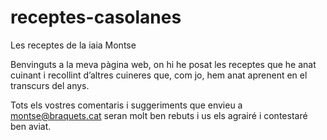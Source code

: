 # receptes-casolanes
Les receptes de la iaia Montse

Benvinguts a la meva pàgina web, on hi he posat les receptes que he anat cuinant i recollint d’altres cuineres que, com jo, hem anat aprenent en el transcurs del anys.

Tots els vostres comentaris i suggeriments que envieu a <a href="mailto: montse@braquets.cat">montse@braquets.cat</a> seran molt ben rebuts i us els agrairé i contestaré ben aviat.
